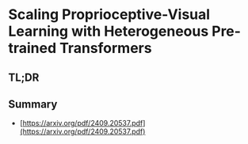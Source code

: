 # Scaling Proprioceptive-Visual Learning with Heterogeneous Pre-trained Transformers
## TL;DR
## Summary
- [https://arxiv.org/pdf/2409.20537.pdf](https://arxiv.org/pdf/2409.20537.pdf)

